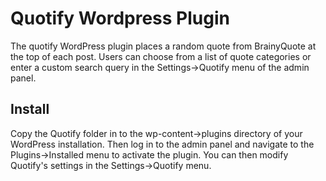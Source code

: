 # Quotify Wordpress Plugin
The quotify WordPress plugin places a random quote from BrainyQuote at the top of each post. Users can choose from a list of quote categories or enter a custom search query in the Settings->Quotify menu of the admin panel.

## Install
Copy the Quotify folder in to the wp-content->plugins directory of your WordPress installation. Then log in to the admin panel and navigate to the Plugins->Installed menu to activate the plugin. You can then modify Quotify's settings in the Settings->Quotify menu.

